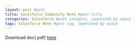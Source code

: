 ```yaml
---
layout: post #post
title: Salesforce Community Note #post title
categories: Salesforce #post category, seperated by space
tags: Salesforce Note #post tag, seperated by space
---
```


Download doc(.pdf) [here](https://resources.docs.salesforce.com/204/latest/en-us/sfdc/pdf/salesforce_communities_implementation.pdf)